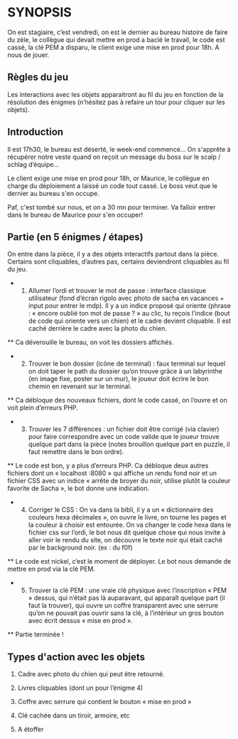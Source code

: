 # SYNOPSIS

On est stagiaire, c’est vendredi, on est le dernier au bureau histoire de faire du zèle, le collègue qui devait mettre en prod a baclé le travail, le code est cassé, la clé PEM a disparu, le client exige une mise en prod pour 18h. A nous de jouer.

## Règles du jeu

Les interactions avec les objets apparaitront au fil du jeu en fonction de la résolution des énigmes (n’hésitez pas à refaire un tour pour cliquer sur les objets).

## Introduction

Il est 17h30, le bureau est déserté, le week-end commence... On s'apprête à récupérer notre veste quand on reçoit un message du boss sur le scalp / schlag d’équipe...

Le client exige une mise en prod pour 18h, or Maurice, le collègue en charge du déploiement a laissé un code tout cassé. Le boss veut que le dernier au bureau s'en occupe.

Paf, c'est tombé sur nous, et on a 30 mn pour terminer. Va falloir entrer dans le bureau de Maurice pour s'en occuper!

## Partie (en 5 énigmes / étapes)

On entre dans la pièce, il y a des objets interactifs partout dans la pièce. Certains sont cliquables, d’autres pas, certains deviendront cliquables au fil du jeu.

* 1. Allumer l’ordi et trouver le mot de passe : interface classique utilisateur (fond d’écran rigolo avec photo de sacha en vacances + input pour entrer le mdp). Il y a un indice proposé qui oriente (phrase : « encore oublié ton mot de passe ? » au clic, tu reçois l’indice (bout de code qui oriente vers un chien) et le cadre devient cliquable. Il est caché derrière le cadre avec la photo du chien.

** Ca déverouille le bureau, on voit les dossiers affichés.

* 2. Trouver le bon dossier (icône de terminal) : faux terminal sur lequel on doit taper le path du dossier qu’on trouve grâce à un labyrinthe (en image fixe, poster sur un mur), le joueur doit écrire le bon chemin en revenant sur le terminal.

** Ca débloque des nouveaux fichiers, dont le code cassé, on l’ouvre et on voit plein d’erreurs PHP.

* 3. Trouver les 7 différences : un fichier doit être corrigé (via clavier) pour faire correspondre avec un code valide que le joueur trouve quelque part dans la pièce (notes brouillon quelque part en puzzle, il faut remettre dans le bon ordre).

** Le code est bon, y a plus d’erreurs PHP. Ca débloque deux autres fichiers dont un « localhost :8080 » qui affiche un rendu fond noir et un fichier CSS avec un indice « arrête de broyer du noir, utilise plutôt la couleur favorite de Sacha », le bot donne une indication.

* 4. Corriger le CSS : On va dans la bibli, il y a un « dictionnaire des couleurs hexa décimales », on ouvre le livre, on tourne les pages et la couleur à choisir est entourée. On va changer le code hexa dans le fichier css sur l’ordi, le bot nous dit quelque chose qui nous invite à aller voir le rendu du site, on découvre le texte noir qui était caché par le background noir. (ex : du f0f)

** Le code est nickel, c’est le moment de déployer. Le bot nous demande de mettre en prod via la clé PEM.

* 5. Trouver la clé PEM : une vraie clé physique avec l’inscription « PEM » dessus, qui n’était pas là auparavant, qui apparaît quelque part (il faut la trouver), qui ouvre un coffre transparent avec une serrure qu’on ne pouvait pas ouvrir sans la clé, à l’intérieur un gros bouton avec écrit dessus « mise en prod ».

** Partie terminée !

## Types d'action avec les objets

1. Cadre avec photo du chien qui peut être retourné.

2. Livres cliquables (dont un pour l’énigme 4)

3. Coffre avec serrure qui contient le bouton « mise en prod »

4. Clé cachée dans un tiroir, armoire, etc

5. A étoffer
